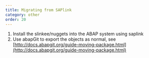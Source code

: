 ```yaml
---
title: Migrating from SAPlink
category: other
order: 20
---
```


1. Install the slinkee/nuggets into the ABAP system using saplink
2. Use abapGit to export the objects as normal, see [http://docs.abapgit.org/guide-moving-package.html](http://docs.abapgit.org/guide-moving-package.html)
